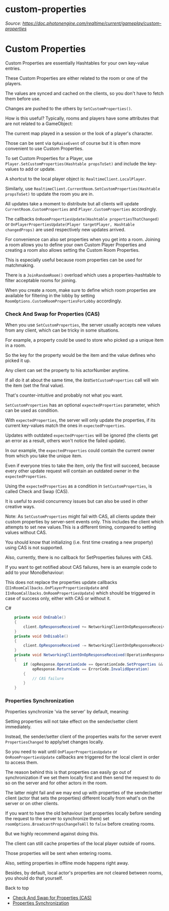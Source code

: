 # custom-properties

_Source: https://doc.photonengine.com/realtime/current/gameplay/custom-properties_

# Custom Properties

Custom Properties are essentially Hashtables for your own key-value entries.

These Custom Properties are either related to the room or one of the players.

The values are synced and cached on the clients, so you don't have to fetch them before use.

Changes are pushed to the others by `SetCustomProperties()`.

How is this useful? Typically, rooms and players have some attributes that are not related to a GameObject:

The current map played in a session or the look of a player's character.

Those can be sent via `OpRaiseEvent` of course but it is often more convenient to use Custom Properties.

To set Custom Properties for a Player, use `Player.SetCustomProperties(Hashtable propsToSet)` and include the key-values to add or update.

A shortcut to the local player object is: `RealtimeClient.LocalPlayer`.

Similarly, use `RealtimeClient.CurrentRoom.SetCustomProperties(Hashtable propsToSet)` to update the room you are in.

All updates take a moment to distribute but all clients will update `CurrentRoom.CustomProperties` and `Player.CustomProperties` accordingly.

The callbacks `OnRoomPropertiesUpdate(Hashtable propertiesThatChanged)` or `OnPlayerPropertiesUpdate(Player targetPlayer, Hashtable changedProps)` are used respectively new updates arrived.

For convenience can also set properties when you get into a room. Joining a room allows you to define your own Custom Player Properties and creating a room also allows setting the Custom Room Properties.

This is especially useful because room properties can be used for matchmaking.

There is a `JoinRandomRoom()` overload which uses a properties-hashtable to filter acceptable rooms for joining.

When you create a room, make sure to define which room properties are available for filtering in the lobby by setting `RoomOptions.CustomRoomPropertiesForLobby` accordingly.

### Check And Swap for Properties (CAS)

When you use `SetCustomProperties`, the server usually accepts new values from any client, which can be tricky in some situations.

For example, a property could be used to store who picked up a unique item in a room.

So the key for the property would be the item and the value defines who picked it up.

Any client can set the property to his actorNumber anytime.

If all do it at about the same time, the _last_`SetCustomProperties` call will win the item (set the final value).

That's counter-intuitive and probably not what you want.

`SetCustomProperties` has an optional `expectedProperties` parameter, which can be used as condition.

With `expectedProperties`, the server will only update the properties, if its current key-values match the ones in `expectedProperties`.

Updates with outdated `expectedProperties` will be ignored (the clients get an error as a result, others won't notice the failed update).

In our example, the `expectedProperties` could contain the current owner from which you take the unique item.

Even if everyone tries to take the item, only the first will succeed, because every other update request will contain an outdated owner in the `expectedProperties`.

Using the `expectedProperties` as a condition in `SetCustomProperties`, is called Check and Swap (CAS).

It is useful to avoid concurrency issues but can also be used in other creative ways.

Note: As `SetCustomProperties` might fail with CAS, all clients update their custom properties by server-sent events only.
This includes the client which attempts to set new values.This is a different timing, compared to setting values without CAS.

You should know that initializing (i.e. first time creating a new property) using CAS is not supported.

Also, currently, there is no callback for SetProperties failures with CAS.

If you want to get notified about CAS failures, here is an example code to add to your MonoBehaviour:

This does not replace the properties update callbacks (`IInRoomCallbacks.OnPlayerPropertiesUpdate` and `IInRoomCallbacks.OnRoomPropertiesUpdate`) which should be triggered in case of success only, either with CAS or without it.

C#

```csharp
    private void OnEnable()
    {
        client.OpResponseReceived += NetworkingClientOnOpResponseReceived;
    }
    private void OnDisable()
    {
        client.OpResponseReceived -= NetworkingClientOnOpResponseReceived;
    }
    private void NetworkingClientOnOpResponseReceived(OperationResponse opResponse)
    {
        if (opResponse.OperationCode == OperationCode.SetProperties &&
            opResponse.ReturnCode == ErrorCode.InvalidOperation)
        {
            // CAS failure
        }
    }

```

### Properties Synchronization

Properties synchronize 'via the server' by default, meaning:

Setting properties will not take effect on the sender/setter client immediately.

Instead, the sender/setter client of the properties waits for the server event `PropertiesChanged` to apply/set changes locally.

So you need to wait until `OnPlayerPropertiesUpdate` or `OnRoomPropertiesUpdate` callbacks are triggered for the local client in order to access them.

The reason behind this is that properties can easily go out of synchronization if we set them locally first and then send the request to do so on the server and for other actors in the room.

The latter might fail and we may end up with properties of the sender/setter client (actor that sets the properties) different locally from what's on the server or on other clients.

If you want to have the old behaviour (set properties locally before sending the request to the server to synchronize them) set `roomOptions.BroadcastPropsChangeToAll` to `false` before creating rooms.

But we highly recommend against doing this.

The client can still cache properties of the local player outside of rooms.

Those properties will be sent when entering rooms.

Also, setting properties in offline mode happens right away.

Besides, by default, local actor's properties are not cleared between rooms, you should do that yourself.

Back to top

- [Check And Swap for Properties (CAS)](#check-and-swap-for-properties-cas)
- [Properties Synchronization](#properties-synchronization)